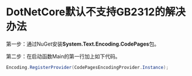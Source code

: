 # DotNetCore默认不支持GB2312的解决办法

第一步：通过NuGet安装**System.Text.Encoding.CodePages**包。

第二步：在启动函数Main的第一行加上如下代码。

```c#
Encoding.RegisterProvider(CodePagesEncodingProvider.Instance);
```

